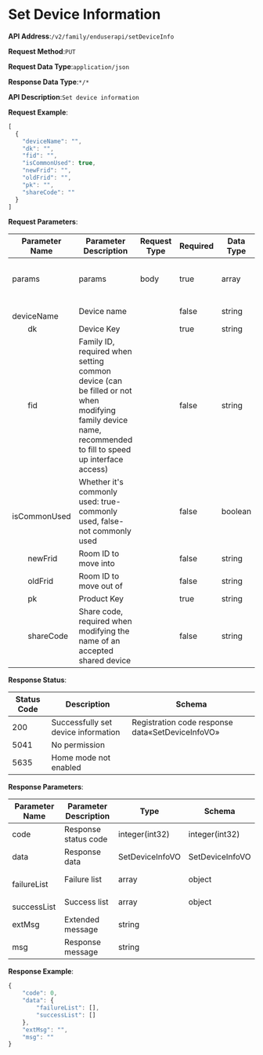 # Set Device Information


**API Address**:`/v2/family/enduserapi/setDeviceInfo`


**Request Method**:`PUT`


**Request Data Type**:`application/json`


**Response Data Type**:`*/*`


**API Description**:`Set device information`



**Request Example**:


```javascript
[
  {
    "deviceName": "",
    "dk": "",
    "fid": "",
    "isCommonUsed": true,
    "newFrid": "",
    "oldFrid": "",
    "pk": "",
    "shareCode": ""
  }
]
```


**Request Parameters**:


| Parameter Name           | Parameter Description                                                                                      | Request Type | Required | Data Type | Schema                  |
| ------------------------ | ---------------------------------------------------------------------------------------------------------- | ------------ | -------- | --------- | ----------------------- |
| params                   | params                                                                                                     | body         | true     | array     | Edit Device Info Params |
| &emsp;&emsp;deviceName   | Device name                                                                                                |              | false    | string    |                         |
| &emsp;&emsp;dk           | Device Key                                                                                                 |              | true     | string    |                         |
| &emsp;&emsp;fid          | Family ID, required when setting common device (can be filled or not when modifying family device name, recommended to fill to speed up interface access) |     | false    | string    |              |
| &emsp;&emsp;isCommonUsed | Whether it's commonly used: true-commonly used, false-not commonly used                                    |              | false    | boolean   |                         |
| &emsp;&emsp;newFrid      | Room ID to move into                                                                                       |              | false    | string    |                         |
| &emsp;&emsp;oldFrid      | Room ID to move out of                                                                                     |              | false    | string    |                         |
| &emsp;&emsp;pk           | Product Key                                                                                                |              | true     | string    |                         |
| &emsp;&emsp;shareCode    | Share code, required when modifying the name of an accepted shared device                                  |              | false    | string    |                         |


**Response Status**:


| Status Code | Description                        | Schema                                  |
| ----------- | ---------------------------------- | --------------------------------------- |
| 200         | Successfully set device information | Registration code response data«SetDeviceInfoVO» |
| 5041        | No permission                      |                                         |
| 5635        | Home mode not enabled              |                                         |


**Response Parameters**:


| Parameter Name         | Parameter Description | Type            | Schema          |
| ---------------------- | --------------------- | --------------- | --------------- |
| code                   | Response status code  | integer(int32)  | integer(int32)  |
| data                   | Response data         | SetDeviceInfoVO | SetDeviceInfoVO |
| &emsp;&emsp;failureList | Failure list         | array           | object          |
| &emsp;&emsp;successList | Success list         | array           | object          |
| extMsg                 | Extended message      | string          |                 |
| msg                    | Response message      | string          |                 |


**Response Example**:
```javascript
{
	"code": 0,
	"data": {
		"failureList": [],
		"successList": []
	},
	"extMsg": "",
	"msg": ""
}
```